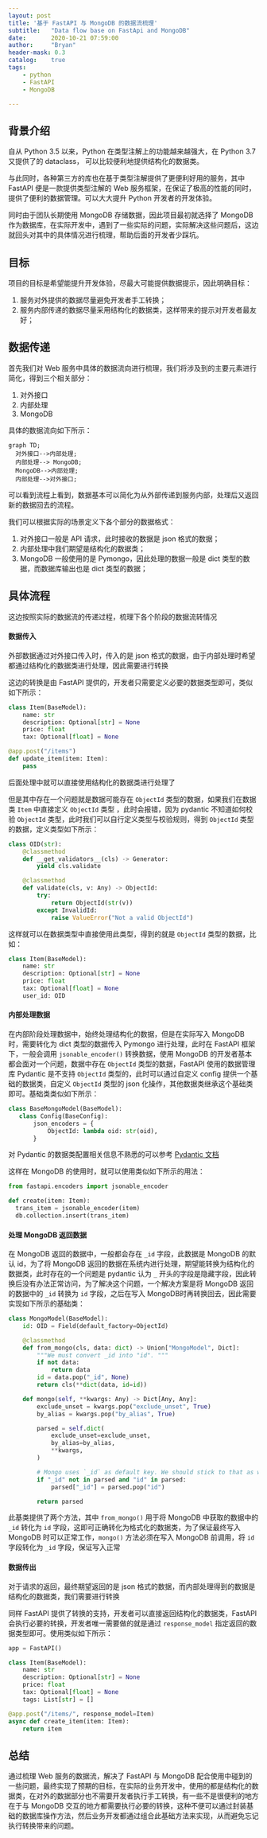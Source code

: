 ```yaml
---
layout: post
title: '基于 FastAPI 与 MongoDB 的数据流梳理'
subtitle:   "Data flow base on FastApi and MongoDB"
date:       2020-10-21 07:59:00
author:     "Bryan"
header-mask: 0.3
catalog:    true
tags:
    - python
    - FastAPI
    - MongoDB

---
```


## 背景介绍

自从 Python 3.5 以来，Python 在类型注解上的功能越来越强大，在 Python 3.7 又提供了的 dataclass， 可以比较便利地提供结构化的数据类。

与此同时，各种第三方的库也在基于类型注解提供了更便利好用的服务，其中 FastAPI 便是一款提供类型注解的 Web 服务框架，在保证了极高的性能的同时，提供了便利的数据管理。可以大大提升 Python 开发者的开发体验。

同时由于团队长期使用 MongoDB 存储数据，因此项目最初就选择了 MongoDB 作为数据库，在实际开发中，遇到了一些实际的问题，实际解决这些问题后，这边就回头对其中的具体情况进行梳理，帮助后面的开发者少踩坑。

## 目标

项目的目标是希望能提升开发体验，尽最大可能提供数据提示，因此明确目标：

1. 服务对外提供的数据尽量避免开发者手工转换；
2. 服务内部传递的数据尽量采用结构化的数据类，这样带来的提示对开发者最友好；

## 数据传递

首先我们对 Web 服务中具体的数据流向进行梳理，我们将涉及到的主要元素进行简化，得到三个相关部分：

1. 对外接口
2. 内部处理
3. MongoDB

具体的数据流向如下所示：

```mermaid
graph TD;
  对外接口-->内部处理;
  内部处理--> MongoDB;
  MongoDB-->内部处理;
  内部处理-->对外接口;
```

可以看到流程上看到，数据基本可以简化为从外部传递到服务内部，处理后又返回新的数据回去的流程。

我们可以根据实际的场景定义下各个部分的数据格式：

1. 对外接口一般是 API 请求，此时接收的数据是 json 格式的数据；
2. 内部处理中我们期望是结构化的数据类；
3. MongoDB 一般使用的是 Pymongo，因此处理的数据一般是 dict 类型的数据，而数据库输出也是 dict 类型的数据；

## 具体流程

这边按照实际的数据流的传递过程，梳理下各个阶段的数据流转情况

#### 数据传入

外部数据通过对外接口传入时，传入的是 json 格式的数据，由于内部处理时希望都通过结构化的数据类进行处理，因此需要进行转换

这边的转换是由 FastAPI 提供的，开发者只需要定义必要的数据类型即可，类似如下所示：

```python
class Item(BaseModel):
    name: str
    description: Optional[str] = None
    price: float
    tax: Optional[float] = None

@app.post("/items")
def update_item(item: Item):
    pass
```

后面处理中就可以直接使用结构化的数据类进行处理了

但是其中存在一个问题就是数据可能存在 `ObjectId` 类型的数据，如果我们在数据类 `Item` 中直接定义 `ObjectId` 类型 ，此时会报错，因为 pydantic 不知道如何校验 `ObjectId` 类型，此时我们可以自行定义类型与校验规则，得到 `ObjectId` 类型的数据，定义类型如下所示：

```python
class OID(str):
    @classmethod
    def __get_validators__(cls) -> Generator:
        yield cls.validate

    @classmethod
    def validate(cls, v: Any) -> ObjectId:
        try:
            return ObjectId(str(v))
        except InvalidId:
            raise ValueError("Not a valid ObjectId")
```

这样就可以在数据类型中直接使用此类型，得到的就是 `ObjectId` 类型的数据，比如：

```python
class Item(BaseModel):
    name: str
    description: Optional[str] = None
    price: float
    tax: Optional[float] = None
    user_id: OID
```

#### 内部处理数据

在内部阶段处理数据中，始终处理结构化的数据，但是在实际写入 MongoDB 时，需要转化为 dict 类型的数据传入 Pymongo 进行处理，此时在 FastAPI 框架下，一般会调用 `jsonable_encoder()` 转换数据，使用 MongoDB 的开发者基本都会面对一个问题，数据中存在 `ObjectId` 类型的数据，FastAPI 使用的数据管理库 Pydantic 是不支持 `ObjectId` 类型的，此时可以通过自定义 config 提供一个基础的数据类，自定义 `ObjectId` 类型的 json 化操作，其他数据类继承这个基础类即可。基础类类似如下所示：

 ```python
class BaseMongoModel(BaseModel):
    class Config(BaseConfig):
        json_encoders = {
            ObjectId: lambda oid: str(oid),
        }
 ```

对 Pydantic 的数据类配置相关信息不熟悉的可以参考 [Pydantic 文档](https://pydantic-docs.helpmanual.io/usage/model_config/) 

这样在 MongoDB 的使用时，就可以使用类似如下所示的用法：

```python
from fastapi.encoders import jsonable_encoder

def create(item: Item):
  trans_item = jsonable_encoder(item)
  db.collection.insert(trans_item)
```

#### 处理 MongoDB 返回数据

在 MongoDB 返回的数据中，一般都会存在 `_id` 字段，此数据是 MongoDB 的默认 id，为了将 MongoDB 返回的数据在系统内进行处理，期望能转换为结构化的数据类，此时存在的一个问题是 pydantic 认为 `_` 开头的字段是隐藏字段，因此转换后没有办法正常访问，为了解决这个问题，一个解决方案是将 MongoDB 返回的数据中的 `_id` 转换为 `id` 字段，之后在写入 MongoDB时再转换回去，因此需要实现如下所示的基础类：

```pythoN
class MongoModel(BaseModel):
    id: OID = Field(default_factory=ObjectId)

    @classmethod
    def from_mongo(cls, data: dict) -> Union["MongoModel", Dict]:
        """We must convert _id into "id". """
        if not data:
            return data
        id = data.pop("_id", None)
        return cls(**dict(data, id=id))

    def mongo(self, **kwargs: Any) -> Dict[Any, Any]:
        exclude_unset = kwargs.pop("exclude_unset", True)
        by_alias = kwargs.pop("by_alias", True)

        parsed = self.dict(
            exclude_unset=exclude_unset,
            by_alias=by_alias,
            **kwargs,
        )

        # Mongo uses `_id` as default key. We should stick to that as well.
        if "_id" not in parsed and "id" in parsed:
            parsed["_id"] = parsed.pop("id")

        return parsed
```

此基类提供了两个方法，其中 `from_mongo()` 用于将 MongoDB 中获取的数据中的 `_id` 转化为 `id` 字段，这即可正确转化为格式化的数据类，为了保证最终写入 MongoDB 时可以正常工作，`mongo()` 方法必须在写入 MongoDB 前调用，将 `id` 字段转化为 `_id` 字段，保证写入正常

#### 数据传出

对于请求的返回，最终期望返回的是 json 格式的数据，而内部处理得到的数据是结构化的数据类，我们需要进行转换

同样 FastAPI 提供了转换的支持，开发者可以直接返回结构化的数据类，FastAPI 会执行必要的转换，开发者唯一需要做的就是通过 `response_model` 指定返回的数据类型即可。使用类似如下所示：

```python
app = FastAPI()

class Item(BaseModel):
    name: str
    description: Optional[str] = None
    price: float
    tax: Optional[float] = None
    tags: List[str] = []

@app.post("/items/", response_model=Item)
async def create_item(item: Item):
    return item
```

## 总结

通过梳理 Web 服务的数据流，解决了 FastAPI 与 MongoDB 配合使用中碰到的一些问题，最终实现了预期的目标，在实际的业务开发中，使用的都是结构化的数据类，在对外的数据部分也不需要开发者执行手工转换，有一些不是很便利的地方在于与 MongoDB 交互的地方都需要执行必要的转换，这种不便可以通过封装基础的数据库操作方法，然后业务开发都通过组合此基础方法来实现，从而避免忘记执行转换带来的问题。

